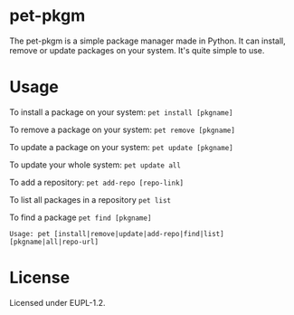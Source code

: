 # pet-pkgm
The pet-pkgm is a simple package manager made in Python. It can install, remove or update packages on your system. It's quite simple to use.
# Usage
To install a package on your system: `pet install [pkgname]`

To remove a package on your system: `pet remove [pkgname]`

To update a package on your system: `pet update [pkgname]` 

To update your whole system: `pet update all`

To add a repository: `pet add-repo [repo-link]`

To list all packages in a repository `pet list`

To find a package `pet find [pkgname]`

```
Usage: pet [install|remove|update|add-repo|find|list] [pkgname|all|repo-url]
```
# License
Licensed under EUPL-1.2.
